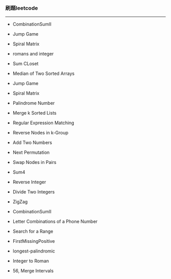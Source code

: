 ### 刷题leetcode
-----------

-   CombinationSumII

-   Jump Game
-   Spiral Matrix

- romans and integer
- Sum CLoset
- Median of Two Sorted Arrays
- Jump Game
- Spiral Matrix
- Palindrome Number
- Merge k Sorted Lists
- Regular Expression Matching
- Reverse Nodes in k-Group
- Add Two Numbers
- Next Permutation
- Swap Nodes in Pairs
- Sum4
- Reverse Integer
- Divide Two Integers
- ZigZag
- CombinationSumII
- Letter Combinations of a Phone Number
- Search for a Range
- FirstMissingPositive
- longest-palindromic
- Integer to Roman
-   56, Merge Intervals